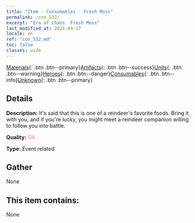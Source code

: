 ```yaml
---
title: "Item - Consumables - Fresh Moss"
permalink: /con_532/
excerpt: "Era of Chaos  Fresh Moss"
last_modified_at: 2021-04-17
locale: en
ref: "con_532.md"
toc: false
classes: wide
---
```

 [Materials](/Items/){: .btn .btn--primary}[Artifacts](/Items/Artifacts/){: .btn .btn--success}[Units](/Items/Units/){: .btn .btn--warning}[Heroes](/Items/Heroes/){: .btn .btn--danger}[Consumables](/Items/Consumables/){: .btn .btn--info}[Unknown](/Items/Unknown/){: .btn .btn--primary}

## Details
 **Description:** It's said that this is one of a reindeer's favorite foods. Bring it with you, and if you're lucky, you might meet a reindeer companion willing to follow you into battle.

 **Quality:** <span style="color: #DA70D6">OK</span>

 **Type:** Event related

## Gather

  None

## This item contains:

  None

